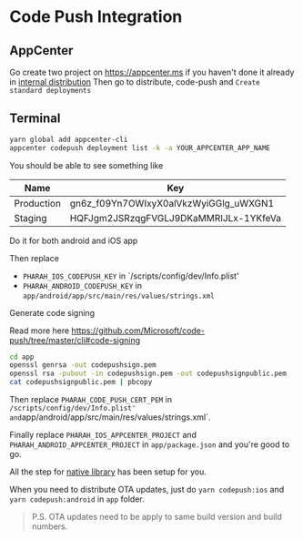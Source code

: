# Code Push Integration

## AppCenter

Go create two project on https://appcenter.ms if you haven't done it already in [internal distribution](internal-distribution.md#appcenter)
Then go to distribute, code-push and `Create standard deployments`

## Terminal

```bash
yarn global add appcenter-cli
appcenter codepush deployment list -k -a YOUR_APPCENTER_APP_NAME
```

You should be able to see something like

| Name       | Key                                   |
| ---------- | ------------------------------------- |
| Production | gn6z_f09Yn7OWIxyX0alVkzWyiGGlg_uWXGN1 |
| Staging    | HQFJgm2JSRzqgFVGLJ9DKaMMRIJLx-1YKfeVa |

Do it for both android and iOS app

Then replace

- `PHARAH_IOS_CODEPUSH_KEY` in `/scripts/config/dev/Info.plist'
- `PHARAH_ANDROID_CODEPUSH_KEY` in `app/android/app/src/main/res/values/strings.xml`

Generate code signing

Read more here https://github.com/Microsoft/code-push/tree/master/cli#code-signing

```bash
cd app
openssl genrsa -out codepushsign.pem
openssl rsa -pubout -in codepushsign.pem -out codepushsignpublic.pem
cat codepushsignpublic.pem | pbcopy
```

Then replace `PHARAH_CODE_PUSH_CERT_PEM` in `/scripts/config/dev/Info.plist' and`app/android/app/src/main/res/values/strings.xml`.

Finally replace `PHARAH_IOS_APPCENTER_PROJECT` and `PHARAH_ANDROID_APPCENTER_PROJECT` in `app/package.json` and you're good to go.

All the step for [native library](https://github.com/microsoft/react-native-code-push#getting-started) has been setup for you.

When you need to distribute OTA updates, just do `yarn codepush:ios` and `yarn codepush:android` in `app` folder.

> P.S. OTA updates need to be apply to same build version and build numbers.
